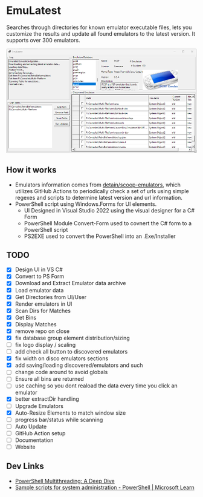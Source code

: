 # EmuLatest

Searches through directories for known emulator executable files, lets you customize the results and update all found emulators to the latest version.  It supports over 300 emulators.

![Screenshot](screenshot.png)

## How it works

* Emulators information comes from [detain/scoop-emulators](https://github.com/detain/scoop-emulators), which utilizes GitHub Actions to periodically check a set of urls using simple regexes and scripts to determine latest version and url information.
* PowerShell script using Windows.Forms for UI elements.
  * UI Designed in Visual Studio 2022 using the visual designer for a C# Form
  * PowerShell Module Convert-Form used to covnert the C# form to a PowerShell script
  * PS2EXE used to convert the PowerShell into an .Exe/Installer

## TODO

* [x] Design UI in VS C#
* [x] Convert to PS Form
* [x] Download and Extract Emulator data archive
* [x] Load emulator data
* [x] Get Directories from UI/User
* [x] Render emulators in UI
* [x] Scan Dirs for Matches
* [x] Get Bins
* [x] Display Matches
* [x] remove repo on close
* [x] fix database group element distribution/sizing
* [ ] fix logo display / scaling
* [ ] add check all button to discovered emulators
* [x] fix width on disco emulators sections
* [x] add saving/loading discovered/emulators and such
* [ ] change code around to avoid globals
* [ ] Ensure all bins are returned
* [ ] use caching so you dont reaload the data every time you click an emulator
* [x] better extractDir handling
* [ ] Upgrade Emulators
* [x] Auto-Resize Elements to match window size
* [ ] progress bar/status while scanning
* [ ] Auto Update
* [ ] GitHub Action setup
* [ ] Documentation
* [ ] Website

## Dev Links

* [PowerShell Multithreading: A Deep Dive](https://adamtheautomator.com/powershell-multithreading/#Runspaces_Kinda_Like_Jobs_but_Faster)
* [Sample scripts for system administration - PowerShell | Microsoft Learn](https://learn.microsoft.com/en-us/powershell/scripting/samples/sample-scripts-for-administration?view=powershell-7.2)

